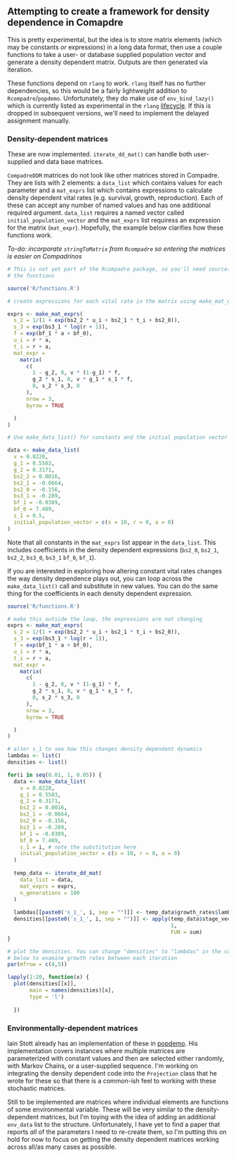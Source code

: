 
Attempting to create a framework for density dependence in Comapdre
-------------------------------------------------------------------

This is pretty experimental, but the idea is to store matrix elements (which may be constants *or* expressions) in a long data format, then use a couple functions to take a user- or database supplied population vector and generate a density dependent matrix. Outputs are then generated via iteration.

These functions depend on `rlang` to work. `rlang` itself has no further dependencies, so this would be a fairly lightweight addition to `Rcompadre`/`popdemo`. Unfortunately, they do make use of `env_bind_lazy()` which is currently listed as experimental in the `rlang` [lifecycle](https://rlang.r-lib.org/reference/lifecycle.html). If this is dropped in subsequent versions, we'll need to implement the delayed assignment manually.

### Density-dependent matrices

These are now implemented. `iterate_dd_mat()` can handle both user-supplied and data base matrices.

`CompadreDDM` matrices do not look like other matrices stored in Compadre. They are lists with 2 elements: a `data_list` which contains values for each parameter and a `mat_exprs` list which contains expressions to calculate density dependent vital rates (e.g. survival, growth, reproduction). Each of these can accept any number of named values and has one additional required argument. `data_list` requires a named vector called `initial_population_vector` and the `mat_exprs` list requiress an expression for the matrix (`mat_expr`). Hopefully, the example below clarifies how these functions work.

*To-do: incorporate `stringToMatrix` from `Rcompadre` so entering the matrices is easier on Compadrinos*

``` r
# This is not yet part of the Rcompadre package, so you'll need source()
# the functions

source('R/functions.R')

# create expressions for each vital rate in the matrix using make_mat_exprs()

exprs <- make_mat_exprs(
  s_2 = 1/(1 + exp(bs2_2 * u_i + bs2_1 * t_i + bs2_0)),
  s_3 = exp(bs3_1 * log(r + 1)),
  f = exp(bf_1 * a + bf_0),
  u_i = r * a,
  t_i = r + a,
  mat_expr =
    matrix(
      c(
        1 - g_2, 0, v * (1-g_1) * f,
        g_2 * s_1, 0, v * g_1 * s_1 * f,
        0, s_2 * s_3, 0
      ),
      nrow = 3,
      byrow = TRUE

  )
)

# Use make_data_list() for constants and the initial population vector

data <- make_data_list(
  v = 0.8228,
  g_1 = 0.5503,
  g_2 = 0.3171,
  bs2_2 = 0.0016,
  bs2_1 = -0.0664,
  bs2_0 = -0.156,
  bs3_1 = -0.289,
  bf_1 = -0.0389,
  bf_0 = 7.489,
  s_1 = 0.5,
  initial_population_vector = c(s = 10, r = 0, a = 0)
)
```

Note that all constants in the `mat_exprs` list appear in the `data_list`. This includes coefficients in the density dependent expressions (`bs2_0`, `bs2_1`, `bs2_2`, `bs3_0`, `bs3_1` `bf_0`, `bf_1`).

If you are interested in exploring how altering constant vital rates changes the way density dependence plays out, you can loop across the `make_data_list()` call and substitute in new values. You can do the same thing for the coefficients in each density dependent expression.

``` r
source('R/functions.R')

# make this outside the loop, the expressions are not changing
exprs <- make_mat_exprs(
  s_2 = 1/(1 + exp(bs2_2 * u_i + bs2_1 * t_i + bs2_0)),
  s_3 = exp(bs3_1 * log(r + 1)),
  f = exp(bf_1 * a + bf_0),
  u_i = r * a,
  t_i = r + a,
  mat_expr =
    matrix(
      c(
        1 - g_2, 0, v * (1-g_1) * f,
        g_2 * s_1, 0, v * g_1 * s_1 * f,
        0, s_2 * s_3, 0
      ),
      nrow = 3,
      byrow = TRUE

  )
)

# alter s_1 to see how this changes density dependent dynamics
lambdas <- list()
densities <- list()

for(i in seq(0.01, 1, 0.05)) {
  data <- make_data_list(
    v = 0.8228,
    g_1 = 0.5503,
    g_2 = 0.3171,
    bs2_2 = 0.0016,
    bs2_1 = -0.0664,
    bs2_0 = -0.156,
    bs3_1 = -0.289,
    bf_1 = -0.0389,
    bf_0 = 7.489,
    s_1 = i, # note the substitution here
    initial_population_vector = c(s = 10, r = 0, a = 0)
  )
  
  temp_data <- iterate_dd_mat(
    data_list = data,
    mat_exprs = exprs,
    n_generations = 100
  )
  
  lambdas[[paste0('s_1_', i, sep = "")]] <- temp_data$growth_rates$lambda
  densities[[paste0('s_1_', i, sep = "")]] <- apply(temp_data$stage_vectors[ ,2:3],
                                                    1, 
                                                    FUN = sum)
}

# plot the densities. You can change "densities" to "lambdas" in the code
# below to examine growth rates between each iteration
par(mfrow = c(4,5))

lapply(1:20, function(x) {
  plot(densities[[x]], 
       main = names(densities)[x],
       type = 'l')
  
  })
```

### Environmentally-dependent matrices

Iain Stott already has an implementation of these in [popdemo](https://github.com/iainmstott/popdemo). His implementation covers instances where multiple matrices are parameterized with constant values and then are selected either randomly, with Markov Chains, or a user-supplied sequence. I'm working on integrating the density dependent code into the `Projection` class that he wrote for these so that there is a common-ish feel to working with these stochastic matrices.

Still to be implemented are matrices where individual elements are functions of some environmental variable. These will be very similar to the density-dependent matrices, but I'm toying with the idea of adding an additional `env_data` list to the structure. Unfortunately, I have yet to find a paper that reports *all* of the parameters I need to re-create them, so I'm putting this on hold for now to focus on getting the density dependent matrices working across all/as many cases as possible.
